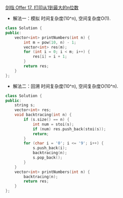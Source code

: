 [剑指 Offer 17. 打印从1到最大的n位数](https://leetcode.cn/problems/da-yin-cong-1dao-zui-da-de-nwei-shu-lcof/)

- 解法一：模拟 时间复杂度(10^n), 空间复杂度O(1).
```C++
class Solution {
public:
    vector<int> printNumbers(int n) {
        int m = pow(10, n) - 1;
        vector<int> res(m);
        for (int i = 0; i < m; i++) {
            res[i] = i + 1;
        }
        return res;
    }
};
```
- 解法二：回溯 时间复杂度(10^n), 空间复杂度O(10^n).
```C++
class Solution {
public:
    string s;
    vector<int> res;
    void backtracing(int n) {
        if (s.size() == n) {
            int num = stoi(s);
            if (num) res.push_back(stoi(s));
            return;
        }
        for (char i = '0'; i <= '9'; i++) {
            s.push_back(i);
            backtracing(n);
            s.pop_back();
        }
    }
    vector<int> printNumbers(int n) {
        backtracing(n);
        return res;
    }
};
```